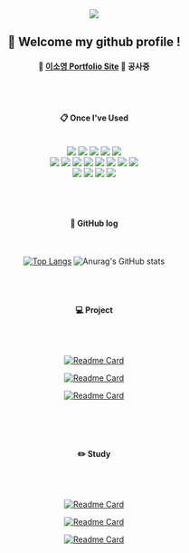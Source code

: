 <div align='center'>
<img src="https://capsule-render.vercel.app/api?type=waving&color=auto&height=300&section=header&text=Soyoung's%20github!&animation=blink&fontSize=90"/>

 ##  :wave: Welcome my github profile !
 #### :star2: <a href="https://daianaludice.github.io/">이소영 Portfolio Site</a>  :pray: 공사중

<br/>
 <br/>
  
####  :clipboard: Once I've Used 
  
 <br/>
  
<img src="https://img.shields.io/badge/Python-3776AB?style=for-the-badge&logo=Python&logoColor=white">
<img src="https://img.shields.io/badge/HTML5-E34F26?style=for-the-badge&logo=HTML5&logoColor=white">
<img src="https://img.shields.io/badge/CSS3-1572B6?style=for-the-badge&logo=CSS3&logoColor=white">
<img src="https://img.shields.io/badge/JavaScript-F7DF1E?style=for-the-badge&logo=JavaScript&logoColor=white">
<img src="https://img.shields.io/badge/Jqeury-6DB33F?style=for-the-badge&logo=Jquery&logoColor=white"><br>
<img src="https://img.shields.io/badge/C++-00599C?style=for-the-badge&logo=cplusplus&logoColor=white">
<img src="https://img.shields.io/badge/JAVA-007396?style=for-the-badge&logo=Java&logoColor=white">
<img src="https://img.shields.io/badge/MySQL-4479A1?style=for-the-badge&logo=MySQL&logoColor=white">
<img src="https://img.shields.io/badge/Oracle-F80000?style=for-the-badge&logo=Oracle&logoColor=white"> 
<img src="https://img.shields.io/badge/aws-232F3E?style=for-the-badge&logo=Amazon aws&logoColor=white">
<img src="https://img.shields.io/badge/Eclipse-2C2255?style=for-the-badge&logo=Eclipse%20IDE&logoColor=white">
<img src="https://img.shields.io/badge/github-181717?style=for-the-badge&logo=github&logoColor=white">
<img src="https://img.shields.io/badge/VSCode-007ACC?style=for-the-badge&logo=VisualStudioCode&logoColor=white"><br>
<img src="https://img.shields.io/badge/PHP-777BB4?style=for-the-badge&logo=PHP&logoColor=white">
<img src="https://img.shields.io/badge/Node.js-339933?style=for-the-badge&logo=Node.js&logoColor=white">
<img src="https://img.shields.io/badge/Linux-FCC624?style=for-the-badge&logo=Linux&logoColor=black">
<img src="https://img.shields.io/badge/Windows-0078D6?style=for-the-badge&logo=Windows&logoColor=white">

 
 
   <br/>
   <br/>
   <br/>
   <br/>
 
#### :scroll: GitHub log
 
  <br/>
  
[![Top Langs](https://github-readme-stats.vercel.app/api/top-langs/?username=daianaludice&layout=compact)](https://github.com/daianaludice)
![Anurag's GitHub stats](https://github-readme-stats.vercel.app/api?username=daianaludice&show_icons=true&theme=dracula&rank_icon=github)

   <br/>
   <br/>
 
#### :computer: Project 

 
 <br/>
 <br/>
 
 [![Readme Card](https://github-readme-stats.vercel.app/api/pin/?username=kookmin-sw&repo=2018-cap1-9&theme=buefy)](https://github.com/kookmin-sw/2018-cap1-9)

 
 [![Readme Card](https://github-readme-stats.vercel.app/api/pin/?username=daianaludice&repo=Parallax_Scrolling_WEB&theme=solarized-light)](https://daianaludice.github.io/Parallax_Scrolling_WEB/)
 
 [![Readme Card](https://github-readme-stats.vercel.app/api/pin/?username=weegwangjin&repo=wink_pyeongchang&theme=swift)](https://github.com/weegwangjin/wink_pyeongchang)
 
 <br/>
 <br/>
 <br/>
 
 #### :pencil2: Study
 
 <br/>
 <br/>
 
 [![Readme Card](https://github-readme-stats.vercel.app/api/pin/?username=daianaludice&repo=Algorithm&theme=ayu-mirage)](https://github.com/daianaludice/Algorithm)

 
 [![Readme Card](https://github-readme-stats.vercel.app/api/pin/?username=daianaludice&repo=AWS_Server&theme=slateorange)](https://github.com/daianaludice/AWS_Server)
 
 
 [![Readme Card](https://github-readme-stats.vercel.app/api/pin/?username=daianaludice&repo=Web_Server&theme=merko)](https://github.com/daianaludice/Web_Study)
 
 
 <br/>
 <br/>

</div>



